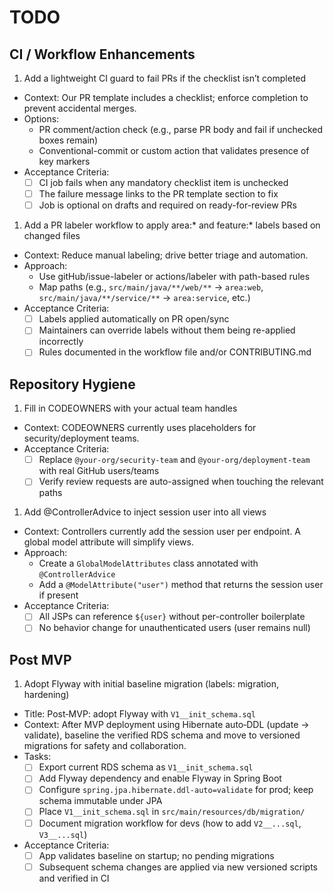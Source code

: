 # TODO

## CI / Workflow Enhancements

1) Add a lightweight CI guard to fail PRs if the checklist isn’t completed
  - Context: Our PR template includes a checklist; enforce completion to prevent accidental merges.
  - Options:
    - PR comment/action check (e.g., parse PR body and fail if unchecked boxes remain)
    - Conventional-commit or custom action that validates presence of key markers
  - Acceptance Criteria:
    - [ ] CI job fails when any mandatory checklist item is unchecked
    - [ ] The failure message links to the PR template section to fix
    - [ ] Job is optional on drafts and required on ready-for-review PRs

1) Add a PR labeler workflow to apply area:* and feature:* labels based on changed files
- Context: Reduce manual labeling; drive better triage and automation.
- Approach:
  - Use gitHub/issue-labeler or actions/labeler with path-based rules
  - Map paths (e.g., `src/main/java/**/web/**` → `area:web`, `src/main/java/**/service/**` → `area:service`, etc.)
- Acceptance Criteria:
  - [ ] Labels applied automatically on PR open/sync
  - [ ] Maintainers can override labels without them being re-applied incorrectly
  - [ ] Rules documented in the workflow file and/or CONTRIBUTING.md

## Repository Hygiene

1) Fill in CODEOWNERS with your actual team handles
- Context: CODEOWNERS currently uses placeholders for security/deployment teams.
- Acceptance Criteria:
  - [ ] Replace `@your-org/security-team` and `@your-org/deployment-team` with real GitHub users/teams
  - [ ] Verify review requests are auto-assigned when touching the relevant paths

1) Add @ControllerAdvice to inject session user into all views
- Context: Controllers currently add the session user per endpoint. A global model attribute will simplify views.
- Approach:
  - Create a `GlobalModelAttributes` class annotated with `@ControllerAdvice`
  - Add a `@ModelAttribute("user")` method that returns the session user if present
- Acceptance Criteria:
  - [ ] All JSPs can reference `${user}` without per-controller boilerplate
  - [ ] No behavior change for unauthenticated users (user remains null)

## Post MVP

1) Adopt Flyway with initial baseline migration (labels: migration, hardening)
- Title: Post‑MVP: adopt Flyway with `V1__init_schema.sql`
- Context: After MVP deployment using Hibernate auto‑DDL (update → validate), baseline the verified RDS schema and move to versioned migrations for safety and collaboration.
- Tasks:
  - [ ] Export current RDS schema as `V1__init_schema.sql`
  - [ ] Add Flyway dependency and enable Flyway in Spring Boot
  - [ ] Configure `spring.jpa.hibernate.ddl-auto=validate` for prod; keep schema immutable under JPA
  - [ ] Place `V1__init_schema.sql` in `src/main/resources/db/migration/`
  - [ ] Document migration workflow for devs (how to add `V2__...sql`, `V3__...sql`)
- Acceptance Criteria:
  - [ ] App validates baseline on startup; no pending migrations
  - [ ] Subsequent schema changes are applied via new versioned scripts and verified in CI
